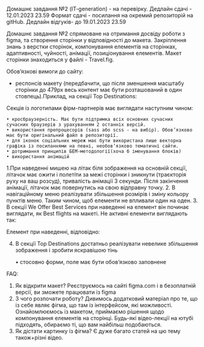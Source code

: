 Домашнє завдання №2 (IT-generation) - на перевірку.
Дедлайн сдачі - 12.01.2023 23.59
Формат сдачі - посилання на окремий репозиторій на gitHub.
Дедлайн відгуків- до 19.01.2023 23.59

Домашнє завдання №2 спрямоване на отримання досвіду роботи з figma, та створення сторінки у відповідності до макета.  Закріплення знань з верстки сторінок, компонування елементів на сторінках, адаптивності, чуйності, анімації, позиціонування елементів. Макет сторінки знаходиться у файлі - Travel.fig.

Обовʼязкові вимоги до сайту:
- респонсів макету (передбачити, що після зменшення масштабу сторінки до 479px весь контент має бути розташований в один стовпець).Приклад, на секції Top Destinations:

Секція із логотипами фірм-партнерів має виглядати наступним чином:

    • кросбраузерність. Має бути підтримка всіх основних сучасних  сучасних браузерів з урахуванням 2 останніх версій.
    • використання препроцесорів (sass або scss - на вибір). Обов’язково має бути оригінальний файл в репозиторії.
    • для іконок соціальних мереж має бути використана лише векторна графіка із посиланнями на певні, необовʼязково тематичні сайти.
    • дотримання принципів БЕМ-методології(хоча б іменування блоків)
    • використання анімацій
1.При наведенні мишею на літак біля зображення на основній секції, літачок має ожити і полетіти за межі сторінки і зникнути (траєкторія руху на ваш розсуд),  тривалість анімації 3 секунди. Після закінчення анімації, літачок має повернутись на свою відправну точку.
2. В навігаційному меню реалізувати збільшення розмірів і зміну кольору  пунктів меню. Таким чином, щоб елементи не впливали один на оден.
3. В секції We Offer Best Services при наведенні на елемент він починає виглядати, як Best flights на макеті. Не активні елементи виглядають так:


Елемент при наведенні, відповідно:


4. В секції Top Destinations достатньо реалізувати невелике збільшення зображення і зробити яскравішою тінь

   • стосовно форми, поле має бути обов’язково заповнене


FAQ:
1. Як відкрити макет? Реєструємось на сайті figma.com і в безоплатній версії, ви зможете працювати із figma
2. З чого розпочати роботу? Дивимось додатковий матеріал про те, що із себе являє фігма, що там із інтерфейсом, які можливості. Ознайомлюємось із макетом, приймаємо рішення щодо компонування елементів на сторінці.
Будь-які відео-лекції на ютубі підходять, обираємо ті, що вам найбільш подобаються.
3. Як дістати картинку із фігма? Є дуже багато статей на цю тему також+різні відео.

